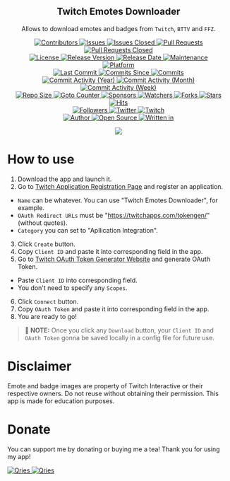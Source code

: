 <p align="center">
	<h2 align="center"><b>Twitch Emotes Downloader</b></h2>
	<p align="center">Allows to download emotes and badges from <code>Twitch</code>, <code>BTTV</code> and <code>FFZ</code>.</p>
</p>

<p align="center">
	<a href="https://github.com/greencomfytea/twitch-emotes-downloader/graphs/contributors">
		<img alt="Contributors" src="https://custom-icon-badges.demolab.com/github/contributors/greencomfytea/twitch-emotes-downloader?logo=person-add" />
	</a>
	<a href="https://github.com/greencomfytea/twitch-emotes-downloader/issues">
		<img alt="Issues" src="https://custom-icon-badges.demolab.com/github/issues/greencomfytea/twitch-emotes-downloader?logo=issue-opened" />
	</a>
	<a href="https://github.com/greencomfytea/twitch-emotes-downloader/issues">
		<img alt="Issues Closed" src="https://custom-icon-badges.demolab.com/github/issues-closed/greencomfytea/twitch-emotes-downloader?logo=issue-closed" />
	</a>
	<a href="https://github.com/greencomfytea/twitch-emotes-downloader/pulls">
		<img alt="Pull Requests" src="https://custom-icon-badges.demolab.com/github/issues-pr/greencomfytea/twitch-emotes-downloader?logo=git-pull-request" />
	</a>
	<a href="https://github.com/greencomfytea/twitch-emotes-downloader/pulls">
		<img alt="Pull Requests Closed" src="https://custom-icon-badges.demolab.com/github/issues-pr-closed/greencomfytea/twitch-emotes-downloader?logo=git-pull-request-closed" />
	</a>
<br>
	<a href="https://github.com/greencomfytea/twitch-emotes-downloader/blob/main/LICENSE">
		<img alt="License" src="https://custom-icon-badges.demolab.com/github/license/greencomfytea/twitch-emotes-downloader?logo=law" />
	</a>
	<a href="https://github.com/greencomfytea/twitch-emotes-downloader/releases">
		<img alt="Release Version" src="https://custom-icon-badges.demolab.com/github/v/release/greencomfytea/twitch-emotes-downloader?logo=tag" />
	</a>
	<a href="https://github.com/greencomfytea/twitch-emotes-downloader/releases">
		<img alt="Release Date" src="https://custom-icon-badges.demolab.com/github/release-date/greencomfytea/twitch-emotes-downloader?logo=clock" />
	</a>
	<a href="">
		<img alt="Maintenance" src="https://custom-icon-badges.demolab.com/maintenance/yes/2023?logo=tools" />
	</a>
<br>
<a href="">
	<img alt="Platform" src="https://custom-icon-badges.demolab.com/badge/platform-win x86 | win x64 | win arm32 | osx x64 | linux x64 | linux arm-blue?logo=device-desktop" />
</a>
<br>
	<a href="https://github.com/greencomfytea/twitch-emotes-downloader/commits/main">
		<img alt="Last Commit" src="https://custom-icon-badges.demolab.com/github/last-commit/greencomfytea/twitch-emotes-downloader?logo=git-commit" />
	</a>
	<a href="https://github.com/greencomfytea/twitch-emotes-downloader/commits/main">
		<img alt="Commits Since" src="https://custom-icon-badges.demolab.com/github/commits-since/greencomfytea/twitch-emotes-downloader/latest?logo=git-commit" />
	</a>
<a href="https://github.com/greencomfytea/twitch-emotes-downloader/commits/main">
		<img alt="Commits" src="https://custom-icon-badges.demolab.com/github/commit-activity/t/greencomfytea/twitch-emotes-downloader?logo=git-commit" />
	</a>
<br>
	<a href="https://github.com/greencomfytea/twitch-emotes-downloader/graphs/commit-activity">
		<img alt="Commit Activity (Year)" src="https://custom-icon-badges.demolab.com/github/commit-activity/y/greencomfytea/twitch-emotes-downloader?logo=pulse" />
	</a>
	<a href="https://github.com/greencomfytea/twitch-emotes-downloader/graphs/commit-activity">
		<img alt="Commit Activity (Month)" src="https://custom-icon-badges.demolab.com/github/commit-activity/m/greencomfytea/twitch-emotes-downloader?logo=pulse" />
	</a>
	<a href="https://github.com/greencomfytea/twitch-emotes-downloader/graphs/commit-activity">
		<img alt="Commit Activity (Week)" src="https://custom-icon-badges.demolab.com/github/commit-activity/w/greencomfytea/twitch-emotes-downloader?logo=pulse" />
	</a>
<br>
	<a href="">
		<img alt="Repo Size" src="https://custom-icon-badges.demolab.com/github/repo-size/greencomfytea/twitch-emotes-downloader?logo=database" />
	</a>
	<a href="">
		<img alt="Goto Counter" src="https://custom-icon-badges.demolab.com/github/search/greencomfytea/twitch-emotes-downloader/goto?logo=git-compare" />
	</a>
	<a href="https://github.com/sponsors/greencomfytea">
		<img alt="Sponsors" src="https://custom-icon-badges.demolab.com/github/sponsors/greencomfytea?logo=heart" />
	</a>
	<a href="https://github.com/GreenComfyTea/twitch-emotes-downloader/watchers">
		<img alt="Watchers" src="https://custom-icon-badges.demolab.com/github/watchers/greencomfytea/twitch-emotes-downloader?logo=eye" />
	</a>
	<a href="https://github.com/greencomfytea/twitch-emotes-downloader/forks">
		<img alt="Forks" src="https://custom-icon-badges.demolab.com/github/forks/greencomfytea/twitch-emotes-downloader?logo=repo-forked" />
	</a>
	<a href="https://github.com/greencomfytea/twitch-emotes-downloader/stargazers">
		<img alt="Stars" src="https://custom-icon-badges.demolab.com/github/stars/greencomfytea/twitch-emotes-downloader?logo=star" />
	</a>
	<a href="https://github.com/greencomfytea/twitch-emotes-downloader/graphs/traffic">
		<img alt="Hits" src="https://custom-icon-badges.demolab.com/endpoint?url=https://hits.dwyl.com/greencomfytea/twitch-emotes-downloader.json?color=blue&logo=eye" />
	</a>
<br>
	<a href="https://github.com/greencomfytea?tab=followers">
		<img alt="Followers" src="https://custom-icon-badges.demolab.com/github/followers/greencomfytea?logo=people" />
	</a>
	<a href="https://twitter.com/greencomfytea">
		<img alt="Twitter" src="https://img.shields.io/twitter/follow/greencomfytea?logo=twitter" />
	</a>
	<a href="https://www.twitch.tv/greencomfytea">
		<img alt="Twitch" src="https://img.shields.io/twitch/status/greencomfytea?logo=twitch" />
	</a>
<br>
	<a href="https://github.com/greencomfytea">
		<img alt="Author" src="https://custom-icon-badges.demolab.com/badge/author-GreenComfyTea-green?logo=person" />
	</a>
	<a href="https://github.com/topics/open-source">
		<img alt="Open Source" src="https://img.shields.io/badge/open%20source-%20yes-brightgreen?logo=openvpn" />
	</a>
	<a href="https://learn.microsoft.com/en-us/dotnet/csharp/">
		<img alt="Written in" src="https://custom-icon-badges.demolab.com/badge/written in-c%23-953cad?logo=terminal" />
	</a>
</p>

<p align="center">
	<a>
		<img align="center" src="https://i.imgur.com/7cUsek1.png" />
	</a>
</p>

# How to use
1. Download the app and launch it.
2. Go to [Twitch Application Registration Page](https://dev.twitch.tv/console/apps/create) and register an application.
  * `Name` can be whatever. You can use "Twitch Emotes Downloader", for example.
  * `OAuth Redirect URLs` must be "https://twitchapps.com/tokengen/" (without quotes).
  * `Category` you can set to "Apllication Integration".
3. Click `Create` button.
4. Copy `Client ID` and paste it into corresponding field in the app.
5. Go to [Twitch OAuth Token Generator Website](https://twitchapps.com/tokengen/) and generate OAuth Token.
  * Paste `Client ID` into corresponding field.
  * You don't need to specify any `Scopes`.
6. Click `Connect` button.
7. Copy `OAuth Token` and paste it into corresponding field in the app.
5. You are ready to go!

>**:pushpin: NOTE:**   Once you click any `Download` button, your `Client ID` and `OAuth Token` gonna be saved locally in a config file for future use.

# Disclaimer
Emote and badge images are property of Twitch Interactive or their respective owners. Do not reuse without obtaining their permission. This app is made for education purposes.
# Donate

You can support me by donating or buying me a tea! Thank you for using my app!

 <a href="https://streamelements.com/greencomfytea/tip">
  <img alt="Qries" src="https://panels-images.twitch.tv/panel-48897356-image-c6155d48-b689-4240-875c-f3141355cb56">
</a>
<a href="https://ko-fi.com/greencomfytea">
  <img alt="Qries" src="https://panels-images.twitch.tv/panel-48897356-image-c2fcf835-87e4-408e-81e8-790789c7acbc">
</a>

